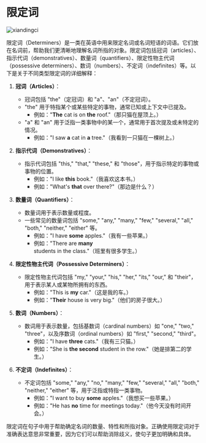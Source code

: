 # 限定词

![xiandingci](./img/xiandingci.png)

限定词（Determiners）是一类在英语中用来限定名词或名词短语的词语。它们放在名词前，帮助我们更清晰地理解名词所指的对象。限定词包括冠词（articles）、指示代词（demonstratives）、数量词（quantifiers）、限定性物主代词（possessive determiners）、数词（numbers）、不定词（indefinites）等。以下是关于不同类型限定词的详细解释：

1. **冠词（Articles）**：
   - 冠词包括 "the"（定冠词）和 "a"、"an"（不定冠词）。
   - "the" 用于特指某个或某些特定的事物，通常已知或上下文中已提及。
     - 例如："**The** cat is on **the** roof."（那只猫在屋顶上。）
   - "a" 和 "an" 用于泛指一类事物中的某一个，通常用于首次提及或未特定的情况。
     - 例如："I saw **a** cat in **a** tree."（我看到一只猫在一棵树上。）

2. **指示代词（Demonstratives）**：
   - 指示代词包括 "this," "that," "these," 和 "those"，用于指示特定的事物或事物的位置。
     - 例如："I like **this** book."（我喜欢这本书。）
     - 例如："What's **that** over there?"（那边是什么？）

3. **数量词（Quantifiers）**：
   - 数量词用于表示数量或程度。
   - 一些常见的数量词包括 "some," "any," "many," "few," "several," "all," "both," "neither," "either" 等。
     - 例如："I have **some** apples."（我有一些苹果。）
     - 例如："There are **many** students in the class."（班里有很多学生。）

4. **限定性物主代词（Possessive Determiners）**：
   - 限定性物主代词包括 "my," "your," "his," "her," "its," "our," 和 "their"，用于表示某人或某物所拥有的东西。
     - 例如："This is **my** car."（这是我的车。）
     - 例如："**Their** house is very big."（他们的房子很大。）

5. **数词（Numbers）**：
   - 数词用于表示数量，包括基数词（cardinal numbers）如 "one," "two," "three"，以及序数词（ordinal numbers）如 "first," "second," "third"。
     - 例如："I have **three** cats."（我有三只猫。）
     - 例如："She is **the second** student in the row."（她是排第二的学生。）

6. **不定词（Indefinites）**：
   - 不定词包括 "some," "any," "no," "many," "few," "several," "all," "both," "neither," "either" 等，用于泛指或特指一类事物。
     - 例如："I want to buy **some** apples."（我想买一些苹果。）
     - 例如："He has **no** time for meetings today."（他今天没有时间开会。）

限定词在句子中用于帮助确定名词的数量、特性和所指对象。正确使用限定词对于准确表达意思非常重要，因为它们可以帮助消除歧义，使句子更加明确和具体。